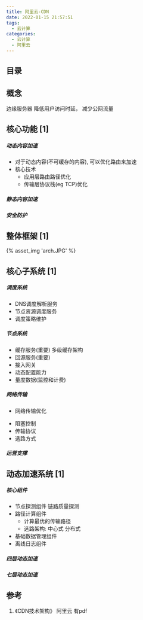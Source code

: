 ```yaml
---
title: 阿里云-CDN
date: 2022-01-15 21:57:51
tags:
  - 云计算
categories:
  - 云计算  
  - 阿里云
---
```


<p></p>
<!-- more -->

## 目录
<!-- toc -->

## 概念
边缘服务器
降低用户访问时延， 减少公网流量

## 核心功能 [1]
##### 动态内容加速
+ 对于动态内容(不可缓存的内容), 可以优化路由来加速
+ 核心技术
  - 应用层路由路径优化
  - 传输层协议栈(eg TCP)优化

##### 静态内容加速

##### 安全防护

## 整体框架 [1]
{% asset_img 'arch.JPG' %}


## 核心子系统 [1]
##### 调度系统
+ DNS调度解析服务
+ 节点资源调度服务
+ 调度策略维护

##### 节点系统
+ 缓存服务(重要)
  多级缓存架构 
+ 回源服务(重要)
+ 接入网关
+ 动态配置能力
+ 量度数据(监控和计费)

##### 网络传输
+  网络传输优化
  - 阻塞控制
  - 传输协议
  - 选路方式

##### 运营支撑


## 动态加速系统  [1]
##### 核心组件
+ 节点探测组件
   链路质量探测
+ 路径计算组件
  - 计算最优的传输路径
  - 选路架构: 
     中心式
     分布式
+ 基础数据管理组件
+ 离线日志组件

##### 四层动态加速

##### 七层动态加速


## 参考
1. 《CDN技术架构》  阿里云  有pdf

